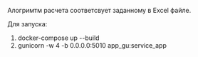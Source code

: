 Алогримтм расчета соответсвует заданному в Excel файле.

Для запуска:
1. docker-compose up --build
2. gunicorn -w 4 -b 0.0.0.0:5010 app_gu:service_app
